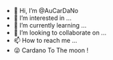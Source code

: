 - 👋 Hi, I’m @AuCarDaNo
- 👀 I’m interested in ...
- 🌱 I’m currently learning ...
- 💞️ I’m looking to collaborate on ...
- 📫 How to reach me ...
- 😜 Cardano To The moon !

<!---
AuCarDaNo/AuCarDaNo is a ✨ special ✨ repository because its `README.md` (this file) appears on your GitHub profile.
You can click the Preview link to take a look at your changes.
--->
